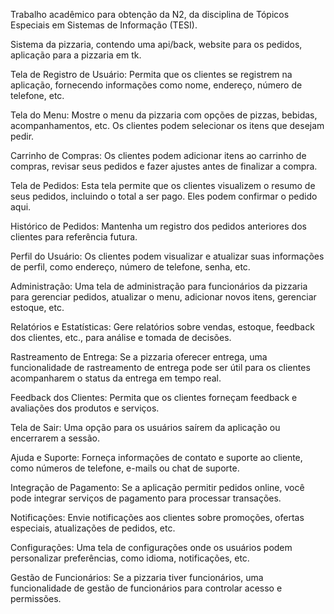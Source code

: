 Trabalho acadêmico para obtenção da N2, da disciplina de Tópicos Especiais em Sistemas de Informação (TESI).

Sistema da pizzaria, contendo uma api/back, website para os pedidos, aplicação para a pizzaria em tk.

Tela de Registro de Usuário: Permita que os clientes se registrem na aplicação, fornecendo informações como nome, endereço, número de telefone, etc.

Tela do Menu: Mostre o menu da pizzaria com opções de pizzas, bebidas, acompanhamentos, etc. Os clientes podem selecionar os itens que desejam pedir.

Carrinho de Compras: Os clientes podem adicionar itens ao carrinho de compras, revisar seus pedidos e fazer ajustes antes de finalizar a compra.

Tela de Pedidos: Esta tela permite que os clientes visualizem o resumo de seus pedidos, incluindo o total a ser pago. Eles podem confirmar o pedido aqui.

Histórico de Pedidos: Mantenha um registro dos pedidos anteriores dos clientes para referência futura.

Perfil do Usuário: Os clientes podem visualizar e atualizar suas informações de perfil, como endereço, número de telefone, senha, etc.

Administração: Uma tela de administração para funcionários da pizzaria para gerenciar pedidos, atualizar o menu, adicionar novos itens, gerenciar estoque, etc.

Relatórios e Estatísticas: Gere relatórios sobre vendas, estoque, feedback dos clientes, etc., para análise e tomada de decisões.

Rastreamento de Entrega: Se a pizzaria oferecer entrega, uma funcionalidade de rastreamento de entrega pode ser útil para os clientes acompanharem o status da entrega em tempo real.

Feedback dos Clientes: Permita que os clientes forneçam feedback e avaliações dos produtos e serviços.

Tela de Sair: Uma opção para os usuários saírem da aplicação ou encerrarem a sessão.

Ajuda e Suporte: Forneça informações de contato e suporte ao cliente, como números de telefone, e-mails ou chat de suporte.

Integração de Pagamento: Se a aplicação permitir pedidos online, você pode integrar serviços de pagamento para processar transações.

Notificações: Envie notificações aos clientes sobre promoções, ofertas especiais, atualizações de pedidos, etc.

Configurações: Uma tela de configurações onde os usuários podem personalizar preferências, como idioma, notificações, etc.

Gestão de Funcionários: Se a pizzaria tiver funcionários, uma funcionalidade de gestão de funcionários para controlar acesso e permissões.